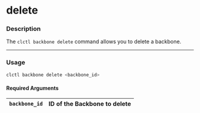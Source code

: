 # delete

### Description

The `clctl backbone delete` command allows you to delete a backbone.

***

### Usage

```bash
clctl backbone delete <backbone_id>
```

#### Required Arguments

| `backbone_id` | ID of the Backbone to delete |
| ------------- | ---------------------------- |

